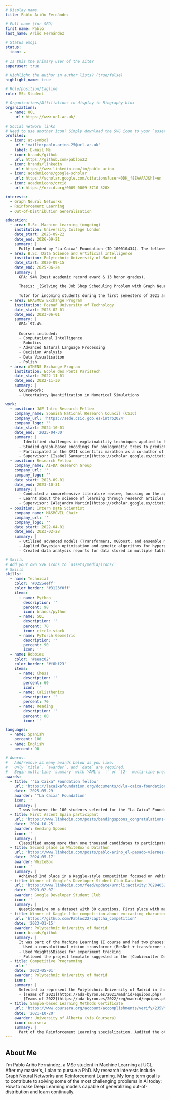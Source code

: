 ```yaml
---
# Display name
title: Pablo Ariño Fernández

# Full name (for SEO)
first_name: Pablo
last_name: Ariño Fernández

# Status emoji
status:
  icon: ☁️

# Is this the primary user of the site?
superuser: true

# Highlight the author in author lists? (true/false)
highlight_name: true

# Role/position/tagline
role: MSc Student

# Organizations/Affiliations to display in Biography blox
organizations:
  - name: UCL
    url: https://www.ucl.ac.uk/

# Social network links
# Need to use another icon? Simply download the SVG icon to your `assets/media/icons/` folder.
profiles:
  - icon: at-symbol
    url: 'mailto:pablo.arino.25@ucl.ac.uk'
    label: E-mail Me
  - icon: brands/github
    url: https://github.com/pabloo22
  - icon: brands/linkedin
    url: https://www.linkedin.com/in/pablo-arino
  - icon: academicons/google-scholar
    url: https://scholar.google.com/citations?user=0DK_f8EAAAAJ&hl=en
  - icon: academicons/orcid
    url: https://orcid.org/0009-0009-3710-320X

interests:
  - Graph Neural Networks
  - Reinforcement Learning
  - Out-of-Distribution Generalisation

education:
  - area: M.Sc. Machine Learning (ongoing)
    institution: University College London
    date_start: 2025-09-22
    date_end: 2026-09-21
    summary: |
      Fully funded by "La Caixa" Foundation (ID 100010434). The fellowship code is "PFA25-02258F".
  - area: B.Sc. Data Science and Artificial Intelligence
    institution: Polytechnic University of Madrid
    date_start: 2020-09-15
    date_end: 2025-06-24
    summary: |
      GPA: 94% (best academic record award & 13 honor grades).

      Thesis: _[Solving the Job Shop Scheduling Problem with Graph Neural Networks: A Customizable Reinforcement Learning Environment](https://arxiv.org/abs/2506.13781)_.
      
      Tutor for incoming students during the first semesters of 2021 and 2022.
  - area: ERASMUS Exchange Program
    institution: Poznań University of Technology
    date_start: 2023-02-01
    date_end: 2023-06-01
    summary: |
      GPA: 97.4%
      
      Courses included:
      - Computational Intelligence
      - Robotics
      - Advanced Natural Language Processing
      - Decision Analysis
      - Data Visualisation
      - Polish
  - area: ATHENS Exchange Program
    institution: Ecole des Ponts ParisTech
    date_start: 2022-11-01
    date_end: 2022-11-30
    summary: |
      Coursework:
      - Uncertainty Quantification in Numerical Simulations

work:
  - position: JAE Intro Research Fellow
    company_name: Spanish National Research Council (CSIC)
    company_url: 'https://sede.csic.gob.es/intro2024'
    company_logo: ''
    date_start: 2024-10-01
    date_end: '2025-04-30'
    summary: |
      - Identified challenges in explainability techniques applied to the state-of-the-art deep learning models for phylogenetic trees.
      - Studied graph-based encodings for phylogenetic trees to predict key parameters and presented my results at the MCEB Congress.
      - Participated in the XVII scientific marathon as a co-author of the presentation "AI and its capacity to understand the generation and extinction of species".
      - Supervisor: [Isabel Sanmartin](https://scholar.google.es/citations?user=HNhEAN8AAAAJ&hl=es).
  - position: Research Fellow
    company_name: AI+DA Research Group
    company_url: ''
    company_logo: ''
    date_start: 2023-09-01
    date_end: 2023-10-31
    summary: |
      - Conducted a comprehensive literature review, focusing on the application of AI and Large Language Models to enhance learning and educational methods.
      - Learnt about the science of learning through research articles and the books _Make it Stick_ and _Ultralearning_.
      - Supervisor: [Alejandro Martín](https://scholar.google.es/citations?user=b3J9VRsAAAAJ&hl=es).
  - position: Intern Data Scientist
    company_name: MÁSMÓVIL Chair
    company_url: ''
    company_logo: ''
    date_start: 2022-04-01
    date_end: 2023-02-28
    summary: |
      - Utilised advanced models (Transformers, XGBoost, and ensemble methods) for churn prediction using an imbalanced dataset.
      - Applied Bayesian optimisation and genetic algorithms for hyperparameter optimization using a custom metric to adapt model selection to the company's needs.
      - Created data analysis reports for data stored in multiple tables and more than one thousand columns in total. Some of them included visualizations with t-SNE.

# Skills
# Add your own SVG icons to `assets/media/icons/`
# Skills
skills:
  - name: Technical
    color: '#0255eeff'
    color_border: '#3123f0ff'
    items:
      - name: Python
        description: ''
        percent: 98
        icon: brands/python
      - name: SQL
        description: ''
        percent: 70
        icon: circle-stack
      - name: PyTorch Geometric
        description: ''
        percent: 90
        icon: ''
  - name: Hobbies
    color: '#eeac02'
    color_border: '#f0bf23'
    items:
      - name: Chess
        description: ''
        percent: 60
        icon: ''
      - name: Calisthenics
        description: ''
        percent: 70
      - name: Reading
        description: ''
        percent: 80
        icon: ''

languages:
  - name: Spanish
    percent: 100
  - name: English
    percent: 90

# Awards.
#   Add/remove as many awards below as you like.
#   Only `title`, `awarder`, and `date` are required.
#   Begin multi-line `summary` with YAML's `|` or `|2-` multi-line prefix and indent 2 spaces below.
awards:
  - title: '"La Caixa" Foundation fellow'
    url: 'https://lacaixafoundation.org/documents/d/la-caixa-foundation/postgraduate-fellowships-abroad-results-selection-process-2025-pdf'
    date: '2025-05-29'
    awarder: '"La Caixa" Foundation'
    icon: ''
    summary: |
      I was between the 100 students selected for the "La Caixa" Foundation Postgraduate Abroad Fellowship among more than one thousand candidates from Spain and Portugal.
  - title: First Ascent Spain participant
    url: 'https://www.linkedin.com/posts/bendingspoons_congratulations-to-the-40-incredible-ascenders-ugcPost-7251572099503329281-bCFm'
    date: '2024-10-25'
    awarder: Bending Spoons
    icon: ''
    summary: |
      Classified among more than one thousand candidates to participate in the trip to Milan organized by Bending Spoons.
  - title: Second place in WhiteBox's Datathon
    url: 'https://www.linkedin.com/posts/pablo-arino_el-pasado-viernes-particip%C3%A9-con-%C3%A1lvaro-laguna-activity-7199081156573573120-8wTU'
    date: '2024-05-17'
    awarder: WhiteBox
    icon: ''
    summary: |
      Achieved 2nd place in a Kaggle-style competition focused on vehicle valuation modelling, leveraging xgboost on real-world data provided by DataMarket, with less than 3 hours to clean data, engineer features, and train the model.
  - title: Winner of Google's Developer Student Club Datathon
    url: 'https://www.linkedin.com/feed/update/urn:li:activity:7028405266727546881/'
    date: '2023-02-07'
    awarder: Google Developer Student Club
    icon: ''
    summary: |
      Questionnaire on a dataset with 30 questions. First place with maximum score.
  - title: Winner of Kaggle-like competition about extracting characters from CAPTCHA images
    url: 'https://github.com/Pabloo22/captcha_competition'
    date: '2023-01-15'
    awarder: Polytechnic University of Madrid
    icon: brands/github
    summary: |
      It was part of the Machine Learning II course and had two phases: a preparatory phase, and an in-person phase.
      - Used a convolutional vision transformer (ResNet + transformer encoder)
      - Used Weights&Biases for experiment tracking
      - Followed the project template suggested in the [Cookiecutter Data Science template](https://cookiecutter-data-science.drivendata.org/opinions/)
  - title: Competitive Programming
    url: ''
    date: '2022-05-01'
    awarder: Polytechnic University of Madrid
    icon: ''
    summary: |
      Selected to represent the Polytechnic University of Madrid in the Ada Byron contests of 2021 and 2022.
      - [Teams of 2021](https://ada-byron.es/2021/madrid/equipos.php)
      - [Teams of 2022](https://ada-byron.es/2022/reg/madrid/equipos.php)
  - title: Sample-based Learning Methods Certificate
    url: 'https://www.coursera.org/account/accomplishments/verify/2J5VMYFTWZE4'
    date: '2021-10-20'
    awarder: University of Alberta (via Coursera)
    icon: coursera
    summary: |
      Part of the Reinforcement Learning specialization. Audited the other courses.
---
```


## About Me

I'm Pablo Ariño Fernández, a MSc student in Machine Learning at UCL. After my master's, I plan to pursue a PhD. My research interests include Graph Neural Networks and Reinforcement Learning. My long term goal is to contribute to solving some of the most challenging problems in AI today: How to make Deep Learning models capable of generalizing out-of-distribution and learn continually.
